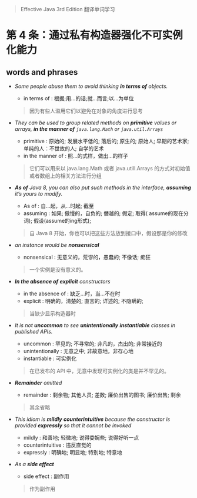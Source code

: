 > Effective Java 3rd Edition 翻译单词学习

# 第 4 条：通过私有构造器强化不可实例化能力

## words and phrases

 + *Some people abuse them to avoid thinking **in terms of** objects.*

    - in terms of  :  根据;用…的话;就…而言;以…为单位
 
    > 因为有些人滥用它们以避免在对象的角度进行思考


 + *They can be used to group related methods on **primitive** values or arrays, **in the manner of** `java.lang.Math` or `java.util.Arrays`*
    
    - primitive : 原始的; 发展水平低的; 落后的; 原生的; 原始人; 早期的艺术家; 单纯的人：不世故的人; 自学的艺术
    - in the manner of : 照…的式样，做出…的样子

    > 它们可以用来以 java.lang.Math 或者 java.utill.Arrays 的方式对初始值或者数组上的相关方法进行分组


+ ***As of** Java 8, you can also put such methods in the interface, **assuming** it’s yours to modify.*

    - As of : 自…起，从…时起; 截至
    - assuming : 如果; 傲慢的，自负的; 僭越的; 假定; 取得( assume的现在分词); 假设(assume的ing形式); 

    > 自 Java 8 开始，你也可以把这些方法放到接口中，假设那是你的修改

+ *an instance would be **nonsensical***

    - nonsensical : 无意义的，荒谬的，愚蠢的; 不像话; 痴狂

    > 一个实例是没有意义的。

+ ***In the absence of** **explicit** constructors*

    - in the absence of : 缺乏…时，当…不在时
    - explicit :  明确的，清楚的; 直言的; 详述的; 不隐瞒的;  

    > 当缺少显示构造器时

+ *It is not **uncommon** to see **unintentionally** **instantiable** classes in published APIs.*
 
    - uncommon : 罕见的; 不寻常的; 非凡的，杰出的; 非常接近的
    - unintentionally : 无意之中; 非故意地，非存心地
    - instantiable : 可实例化

    > 在已发布的 API 中，无意中发现可实例化的类是并不罕见的。

+ ***Remainder** omitted*

    - remainder : 剩余物; 其他人员; 差数; 廉价出售的图书; 廉价出售; 剩余

    > 其余省略

+ *This idiom is **mildly** **counterintuitive** because the constructor is provided **expressly** so that it cannot be invoked*
 
    - mildly : 和善地; 轻微地; 说得委婉些; 说得好听一点
    - counterintuitive : 违反直觉的
    - expressly : 明确地; 明显地; 特别地; 特意地


+ *As a **side effect***

    - side effect : 副作用

    > 作为副作用